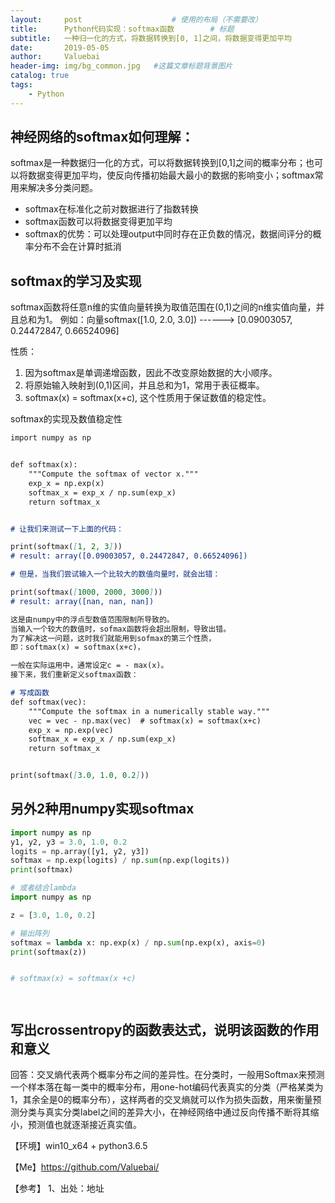 ```yaml
---
layout:     post					# 使用的布局（不需要改）
title:      Python代码实现：softmax函数		# 标题
subtitle:   一种归一化的方式，将数据转换到[0, 1]之间，将数据变得更加平均    			#副标题
date:       2019-05-05
author:     Valuebai
header-img: img/bg_common.jpg 	#这篇文章标题背景图片
catalog: true
tags:
    - Python
---
```


## 神经网络的softmax如何理解：

 softmax是一种数据归一化的方式，可以将数据转换到[0,1]之间的概率分布；也可以将数据变得更加平均，使反向传播初始最大最小的数据的影响变小；softmax常用来解决多分类问题。

- softmax在标准化之前对数据进行了指数转换
- softmax函数可以将数据变得更加平均
- softmax的优势：可以处理output中同时存在正负数的情况，数据间评分的概率分布不会在计算时抵消

## softmax的学习及实现

softmax函数将任意n维的实值向量转换为取值范围在(0,1)之间的n维实值向量，并且总和为1。
例如：向量softmax([1.0, 2.0, 3.0]) ------> [0.09003057, 0.24472847, 0.66524096]

性质：

1. 因为softmax是单调递增函数，因此不改变原始数据的大小顺序。
2. 将原始输入映射到(0,1)区间，并且总和为1，常用于表征概率。
3. softmax(x) = softmax(x+c), 这个性质用于保证数值的稳定性。

softmax的实现及数值稳定性

```md
import numpy as np


def softmax(x):
    """Compute the softmax of vector x."""
    exp_x = np.exp(x)
    softmax_x = exp_x / np.sum(exp_x)
    return softmax_x


# 让我们来测试一下上面的代码：

print(softmax([1, 2, 3]))
# result: array([0.09003057, 0.24472847, 0.66524096])

# 但是，当我们尝试输入一个比较大的数值向量时，就会出错：

print(softmax([1000, 2000, 3000]))
# result: array([nan, nan, nan])

这是由numpy中的浮点型数值范围限制所导致的。
当输入一个较大的数值时，sofmax函数将会超出限制，导致出错。
为了解决这一问题，这时我们就能用到sofmax的第三个性质，
即：softmax(x) = softmax(x+c)，

一般在实际运用中，通常设定c = - max(x)。
接下来，我们重新定义softmax函数：

# 写成函数
def softmax(vec):
    """Compute the softmax in a numerically stable way."""
    vec = vec - np.max(vec)  # softmax(x) = softmax(x+c)
    exp_x = np.exp(vec)
    softmax_x = exp_x / np.sum(exp_x)
    return softmax_x


print(softmax([3.0, 1.0, 0.2]))
```

## 另外2种用numpy实现softmax

```python
import numpy as np 
y1, y2, y3 = 3.0, 1.0, 0.2
logits = np.array([y1, y2, y3])
softmax = np.exp(logits) / np.sum(np.exp(logits))
print(softmax)

# 或者结合lambda
import numpy as np

z = [3.0, 1.0, 0.2]

# 输出阵列
softmax = lambda x: np.exp(x) / np.sum(np.exp(x), axis=0)
print(softmax(z))


# softmax(x) = softmax(x +c)




```


## 写出crossentropy的函数表达式，说明该函数的作用和意义
回答：交叉熵代表两个概率分布之间的差异性。在分类时，一般用Softmax来预测一个样本落在每一类中的概率分布，用one-hot编码代表真实的分类（严格某类为1，其余全是0的概率分布），这样两者的交叉熵就可以作为损失函数，用来衡量预测分类与真实分类label之间的差异大小，在神经网络中通过反向传播不断将其缩小，预测值也就逐渐接近真实值。


【环境】win10_x64 + python3.6.5


【Me】https://github.com/Valuebai/


【参考】
1、出处：地址
